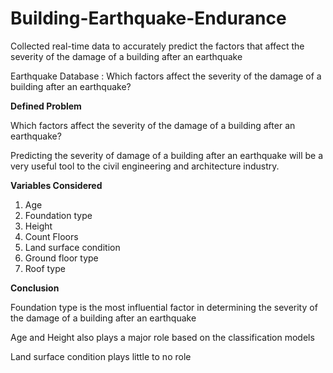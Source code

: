 # Building-Earthquake-Endurance

Collected real-time data to accurately predict the factors that affect the severity of the damage of a building after an earthquake

Earthquake Database : Which factors affect the severity of the damage of a building after an earthquake?
  
  
**Defined Problem**

Which factors affect the severity of the damage of a building after an earthquake?

Predicting the severity of damage of a building after an earthquake will be a very useful tool to the civil engineering and architecture industry.

**Variables Considered**
1. Age
2. Foundation type 
3. Height
4. Count Floors
5. Land surface condition 
6. Ground floor type
7. Roof type

 
**Conclusion**

Foundation type is the most influential factor in determining the severity of the damage of a building after an earthquake

Age and Height also plays a major role based on the classification models

Land surface condition plays little to no role
      
